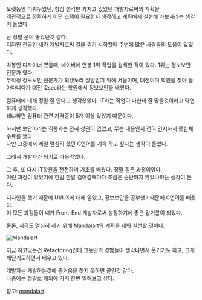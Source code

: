 오랫동안 미뤄두었던, 항상 생각만 가지고 있었던 개발자로써의 계획을  
객관적으로 정확하게 어떤 스택이 필요한지 생각하고 계획해서 실현해 가보자라는 생각이 들었다.

난 정말 운이 좋았던것 같다.  
디자인 전공인 내가 개발자로써 길을 걷기 시작할때 주변에 많은 사람들의 도움이 있었다.

박봉인 디자이너 였을때, 네이버에 연봉 1위 직업을 검색한 적이 있다. 1위는 정보보안 전문가 였다.  
무작정 정보보안 전문가가 되겠노라 상담받기 위해 서울이며, 대전이며 학원을 찾아 돌아다니다가 대전 i2sec라는 학원에서 정보보안을 배웠다.  

컴퓨터에 대해 정말 잘 안다고 생각했었다. IT라는 직업이 나한테 잘 맞을것이라고 막연하게 생각했다.  
왜냐하면 컴퓨터 관련 자격증이 5개 이상 있었기 때문이다.  

하지만 보안이라는 직종과는 전혀 상관이 없었고, 무슨 내용인지 전혀 인지하지 못한채 수료를 했다.  
다만 그중에서 제일 열심히 했던 C언어를 계속 하고 싶다는 생각이 들었다.  

그래서 개발자가 되기로 마음먹었다.

그 후, 또 다시 IT학원을 전전하며 기초를 배웠다. 정말 힘든 과정이였다.   
이런 과정이 있었기에 한발 한발 걸어갈때마다 조금은 순탄하지 않았나하는 생각이 든다.  

디자인을 했기 때문에 UI/UX에 대해 알았고, 정보보안을 공부했기때문에 C언어를 배웠다.  
이 모든 과정들이 내가 Front-End 개발자로써 성장하기에 좋은 밑거름이 되었다.  

물론, 지금도 열심히 하기 위해 Mandalart의 계획을 세워 실천할 것이다.


![Mandalart](/images/posts/my-own-mandarat.png)
 
지금 하고있는건 Refactoring인데 그동안의 경험들이 생각나면서 웃기기도 하고, 크게 깨닫기도하면서 배우고 있다.

개발자는 개발하는것에 즐거움을 찾지 못하면 끝인것 같다.  
나중에는 정말로 해외에 가서 한번 일해보고 싶다.


참고: [mandalart](https://mandalart.ddongule.com/)